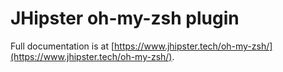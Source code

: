 # JHipster oh-my-zsh plugin

Full documentation is at [https://www.jhipster.tech/oh-my-zsh/](https://www.jhipster.tech/oh-my-zsh/).
